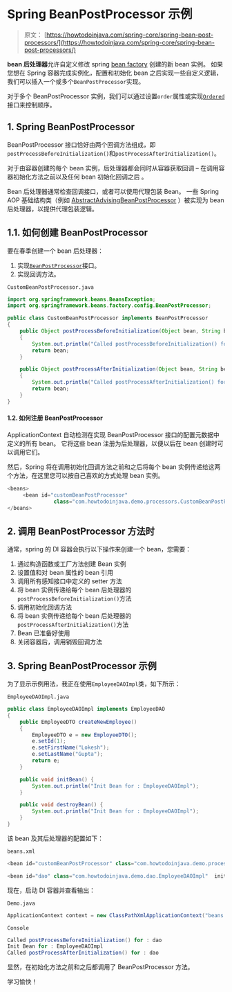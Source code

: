 # Spring BeanPostProcessor 示例

> 原文： [https://howtodoinjava.com/spring-core/spring-bean-post-processors/](https://howtodoinjava.com/spring-core/spring-bean-post-processors/)

**bean 后处理器**允许自定义修改 spring [bean factory](https://howtodoinjava.com/spring-core/different-spring-ioc-containers/) 创建的新 bean 实例。 如果您想在 Spring 容器完成实例化，配置和初始化 bean 之后实现一些自定义逻辑，我们可以插入一个或多个`BeanPostProcessor`实现。

对于多个 BeanPostProcessor 实例，我们可以通过设置`order`属性或实现[`Ordered`](https://docs.spring.io/spring-framework/docs/current/javadoc-api/org/springframework/core/Ordered.html)接口来控制顺序。

## 1\. Spring BeanPostProcessor

BeanPostProcessor 接口恰好由两个回调方法组成，即`postProcessBeforeInitialization()`和`postProcessAfterInitialization()`。

对于由容器创建的每个 bean 实例，后处理器都会同时从容器获取回调 – 在调用容器初始化方法之前以及任何 bean 初始化回调之后 。

Bean 后处理器通常检查回调接口，或者可以使用代理包装 Bean。 一些 Spring AOP 基础结构类（例如 [AbstractAdvisingBeanPostProcessor](https://github.com/spring-projects/spring-framework/blob/master/spring-aop/src/main/java/org/springframework/aop/framework/AbstractAdvisingBeanPostProcessor.java) ）被实现为 bean 后处理器，以提供代理包装逻辑。

## 1.1. 如何创建 BeanPostProcessor

要在春季创建一个 bean 后处理器：

1.  实现[`BeanPostProcessor`](https://docs.spring.io/spring-framework/docs/current/javadoc-api/org/springframework/beans/factory/config/BeanPostProcessor.html)接口。
2.  实现回调方法。

`CustomBeanPostProcessor.java`

```java
import org.springframework.beans.BeansException;
import org.springframework.beans.factory.config.BeanPostProcessor;

public class CustomBeanPostProcessor implements BeanPostProcessor 
{
	public Object postProcessBeforeInitialization(Object bean, String beanName) throws BeansException 
	{
		System.out.println("Called postProcessBeforeInitialization() for :" + beanName);
		return bean;
	}

	public Object postProcessAfterInitialization(Object bean, String beanName) throws BeansException 
	{
		System.out.println("Called postProcessAfterInitialization() for :" + beanName);
		return bean;
	}
}

```

#### 1.2. 如何注册 BeanPostProcessor

ApplicationContext 自动检测在实现 BeanPostProcessor 接口的配置元数据中定义的所有 bean。 它将这些 bean 注册为后处理器，以便以后在 bean 创建时可以调用它们。

然后，Spring 将在调用初始化回调方法之前和之后将每个 bean 实例传递给这两个方法，在这里您可以按自己喜欢的方式处理 bean 实例。

```java
<beans>
     <bean id="customBeanPostProcessor" 
               class="com.howtodoinjava.demo.processors.CustomBeanPostProcessor" />
</beans>

```

## 2\. 调用 BeanPostProcessor 方法时

通常，spring 的 DI 容器会执行以下操作来创建一个 bean，您需要：

1.  通过构造函数或工厂方法创建 Bean 实例
2.  设置值和对 bean 属性的 bean 引用
3.  调用所有感知接口中定义的 setter 方法
4.  将 bean 实例传递给每个 bean 后处理器的`postProcessBeforeInitialization()`方法
5.  调用初始化回调方法
6.  将 bean 实例传递给每个 bean 后处理器的`postProcessAfterInitialization()`方法
7.  Bean 已准备好使用
8.  关闭容器后，调用销毁回调方法

## 3\. Spring BeanPostProcessor 示例

为了显示示例用法，我正在使用`EmployeeDAOImpl`类，如下所示：

`EmployeeDAOImpl.java`

```java
public class EmployeeDAOImpl implements EmployeeDAO
{
	public EmployeeDTO createNewEmployee()
	{
		EmployeeDTO e = new EmployeeDTO();
		e.setId(1);
		e.setFirstName("Lokesh");
		e.setLastName("Gupta");
		return e;
	}

	public void initBean() {
		System.out.println("Init Bean for : EmployeeDAOImpl");
	}

	public void destroyBean() {
		System.out.println("Init Bean for : EmployeeDAOImpl");
	}
}

```

该 bean 及其后处理器的配置如下：

`beans.xml`

```java
<bean id="customBeanPostProcessor" class="com.howtodoinjava.demo.processors.CustomBeanPostProcessor" />

<bean id="dao" class="com.howtodoinjava.demo.dao.EmployeeDAOImpl"  init-method="initBean" destroy-method="destroyBean"/>

```

现在，启动 DI 容器并查看输出：

`Demo.java`

```java
ApplicationContext context = new ClassPathXmlApplicationContext("beans.xml");

```

`Console`

```java
Called postProcessBeforeInitialization() for : dao
Init Bean for : EmployeeDAOImpl
Called postProcessAfterInitialization() for : dao

```

显然，在初始化方法之前和之后都调用了 BeanPostProcessor 方法。

学习愉快！